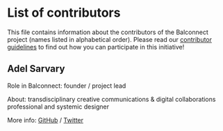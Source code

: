 # List of contributors

This file contains information about the contributors of the Balconnect project (names listed in alphabetical order). 
Please read our [contributor guidelines](https://github.com/adelsarvary/Balconnect/blob/main/Contributors_Guidelines.md) to find out how you can participate in this initiative!

## Adel Sarvary

Role in Balconnect: founder / project lead

About: transdisciplinary creative communications & digital collaborations professional and systemic designer

More info: [GitHub](https://github.com/adelsarvary) / [Twitter](https://twitter.com/gedaloop)
